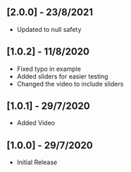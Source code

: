 ## [2.0.0] - 23/8/2021

* Updated to null safety

## [1.0.2] - 11/8/2020

* Fixed typo in example
* Added sliders for easier testing
* Changed the video to include sliders

## [1.0.1] - 29/7/2020

* Added Video

## [1.0.0] - 29/7/2020

* Initial Release
